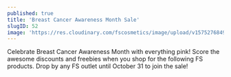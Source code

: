 ```yaml
---
published: true
title: 'Breast Cancer Awareness Month Sale'
slugID: 52
image: 'https://res.cloudinary.com/fscosmetics/image/upload/v1575276849/poster_10_c_eldich.jpg'
---
```


Celebrate Breast Cancer Awareness Month with everything pink! Score the awesome discounts and freebies when you shop for the following FS products. Drop by any FS outlet until October 31 to join the sale!

